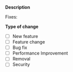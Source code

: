 **Description**
<Please include a summary of the change>

Fixes: <issue no.>

**Type of change**
<Please delete options that are not relevant.>
- [ ] New feature
- [ ] Feature change
- [ ] Bug fix
- [ ] Performance Improvement
- [ ] Removal
- [ ] Security
